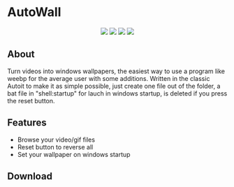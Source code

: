 # AutoWall

<p align="center">
<img src="https://github.com/SegoCode/AutoWall/blob/master/resources/demo.gif">
<img src="https://img.shields.io/badge/core-weebp & mpv-red"> <img src="https://img.shields.io/badge/-%20Made%20with%20Autoit%20❤-blue.svg"> <img src="https://img.shields.io/badge/Platform%20%26%20Version%20Support-Windows%2010-green">
</p>

## About

Turn videos into windows wallpapers, the easiest way to use a program like weebp for the average user with some additions. Written in the classic Autoit to make it as simple possible, just create one file out of the folder, a bat file in "shell:startup" for lauch in windows startup, is deleted if you press the reset button.

## Features
- Browse your video/gif files
- Reset button to reverse all
- Set your wallpaper on windows startup

## Download



